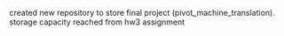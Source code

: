 created new repository to store final project (pivot_machine_translation). storage capacity reached from hw3 assignment
